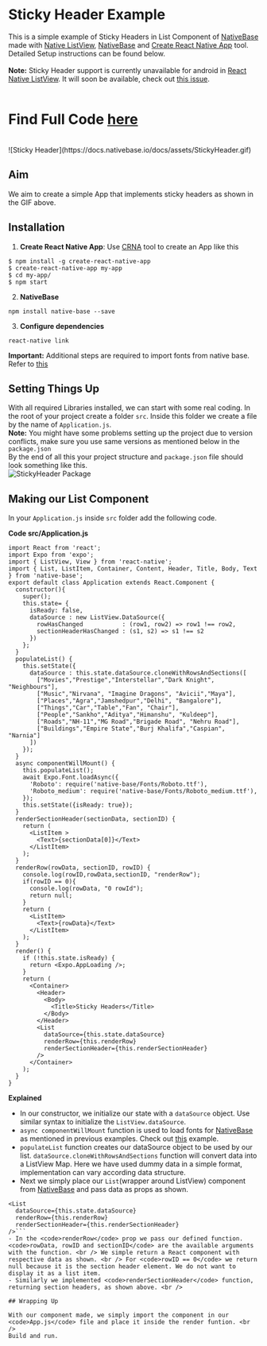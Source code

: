 # Sticky Header Example
This is a simple example of Sticky Headers in List Component of [NativeBase](https://nativebase.io/) made with [Native ListView](https://facebook.github.io/react-native/docs/listview.html), [NativeBase](https://nativebase.io/) and [Create React Native App](https://github.com/react-community/create-react-native-app) tool. Detailed Setup instructions can be found below. <br />
<br />
**Note:** Sticky Header support is currently unavailable for android in [React Native ListView](https://facebook.github.io/react-native/docs/listview.html). It will soon be available, check out [this issue](https://github.com/facebook/react-native/issues/2700). <br />
<br />
# Find Full Code [here](https://github.com/GeekyAnts/native-base-sticky-header)
<br />
![Sticky Header](https://docs.nativebase.io/docs/assets/StickyHeader.gif) <br />

## Aim
We aim to create a simple App that implements sticky headers as shown in the GIF above. <br />

## Installation

1. **Create React Native App**: Use [CRNA](https://github.com/react-community/create-react-native-app) tool to create an App like this <br />
<pre><code>$ npm install -g create-react-native-app
$ create-react-native-app my-app
$ cd my-app/
$ npm start</code></pre>

2. **NativeBase** <br />
<pre><code>npm install native-base --save</code></pre>

3. **Configure dependencies**<br />
<pre><code>react-native link</code></pre>

**Important:** Additional steps are required to import fonts from native base. Refer to [this](./GetStarted.md#Setup_with_CRNA)

## Setting Things Up

With all required Libraries installed, we can start with some real coding. In the root of your project create a folder <code>src</code>. Inside this folder we create a file by the name of <code>Application.js</code>. <br />
**Note:** You might have some problems setting up the project due to version conflicts, make sure you use same versions as mentioned below in the <code>package.json</code> <br />
By the end of all this your project structure and <code>package.json</code> file should look something like this. <br />
![StickyHeader Package](https://docs.nativebase.io/docs/assets/StickyPackage.png) <br />

## Making our List Component
In your <code>Application.js</code> inside <code>src</code> folder add the following code.

**Code src/Application.js**
<pre class="line-numbers"><code class="language-jsx">import React from 'react';
import Expo from 'expo';
import { ListView, View } from 'react-native';
import { List, ListItem, Container, Content, Header, Title, Body, Text } from 'native-base';
export default class Application extends React.Component {
  constructor(){
    super();
    this.state= {
      isReady: false,
      dataSource : new ListView.DataSource({
        rowHasChanged           : (row1, row2) => row1 !== row2,
        sectionHeaderHasChanged : (s1, s2) => s1 !== s2
      })
    };
  }
  populateList() {
    this.setState({
      dataSource : this.state.dataSource.cloneWithRowsAndSections([
        ["Movies","Prestige","Interstellar","Dark Knight", "Neighbours"],
        ["Music","Nirvana", "Imagine Dragons", "Avicii","Maya"],
        ["Places","Agra","Jamshedpur","Delhi", "Bangalore"],
        ["Things","Car","Table","Fan", "Chair"],
        ["People","Sankho","Aditya","Himanshu", "Kuldeep"],
        ["Roads","NH-11","MG Road","Brigade Road", "Nehru Road"],
        ["Buildings","Empire State","Burj Khalifa","Caspian", "Narnia"]
      ])
    });
  }
  async componentWillMount() {
    this.populateList();
    await Expo.Font.loadAsync({
      'Roboto': require('native-base/Fonts/Roboto.ttf'),
      'Roboto_medium': require('native-base/Fonts/Roboto_medium.ttf'),
    });
    this.setState({isReady: true});
  }
  renderSectionHeader(sectionData, sectionID) {
    return (
      &lt;ListItem >
        &lt;Text>{sectionData[0]}&lt;/Text>
      &lt;/ListItem>
    );
  }
  renderRow(rowData, sectionID, rowID) {
    console.log(rowID,rowData,sectionID, "renderRow");
    if(rowID == 0){
      console.log(rowData, "0 rowId");
      return null;
    }
    return (
      &lt;ListItem>
        &lt;Text>{rowData}&lt;/Text>
      &lt;/ListItem>
    );
  }
  render() {
    if (!this.state.isReady) {
      return &lt;Expo.AppLoading />;
    }
    return (
      &lt;Container>
        &lt;Header>
          &lt;Body>
            &lt;Title>Sticky Headers&lt;/Title>
          &lt;/Body>
        &lt;/Header>
        &lt;List
          dataSource={this.state.dataSource}
          renderRow={this.renderRow}
          renderSectionHeader={this.renderSectionHeader}
        />
      &lt;/Container>
    );
  }
}</code></pre>

**Explained** <br />
- In our constructor, we initialize our state with a <code>dataSource</code> object. Use similar syntax to initialize the <code>ListView.dataSource</code>.
- <code>async componentWillMount</code> function is used to load fonts for [NativeBase](https://nativebase.io/) as mentioned in previous examples. Check out [this](https://github.com/GeekyAnts/NativeBase-KitchenSink/blob/CRNA/js/setup.js) example.
- <code>populateList</code> function creates our dataSource object to be used by our list. <code>dataSource.cloneWithRowsAndSections</code> function will convert data into a ListView Map. Here we have used dummy data in a simple format, implementation can vary according data structure.
- Next we simply place our <code>List</code>(wrapper around ListView) component from [NativeBase](https://nativebase.io/) and pass data as props as shown. <br />
```
<List
  dataSource={this.state.dataSource}
  renderRow={this.renderRow}
  renderSectionHeader={this.renderSectionHeader} 
/>```
- In the <code>renderRow</code> prop we pass our defined function. <code>rowData, rowID and sectionID</code> are the available arguments with the function. <br /> We simple return a React component with respective data as shown. <br /> For <code>rowID == 0</code> we return null because it is the section header element. We do not want to display it as a list item.
- Similarly we implemented <code>renderSectionHeader</code> function, returning section headers, as shown above. <br />

## Wrapping Up

With our component made, we simply import the component in our <code>App.js</code> file and place it inside the render funtion. <br />
Build and run.
